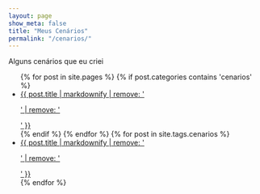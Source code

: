 ```yaml
---
layout: page
show_meta: false
title: "Meus Cenários"
permalink: "/cenarios/"
---
```


Alguns cenários que eu criei

<ul>
    {% for post in site.pages %}
    {% if post.categories contains 'cenarios' %}
    <li><a href="{{ post.url }}">{{ post.title | markdownify | remove: '<p>' | remove: '</p>' }}</a></li>
    {% endif %}
    {% endfor %}
    {% for post in site.tags.cenarios %}
    <li><a href="{{ post.url }}">{{ post.title | markdownify | remove: '<p>' | remove: '</p>' }}</a></li>
    {% endfor %}
</ul>

